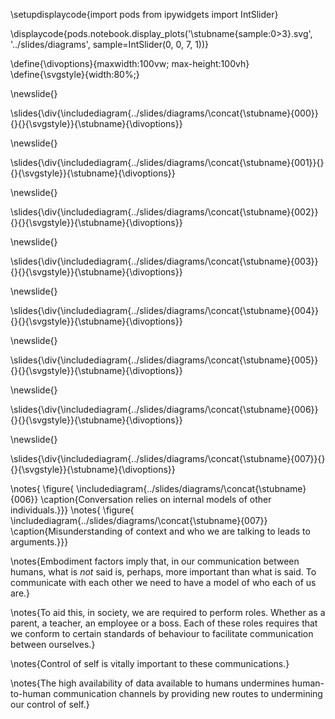 

\setupdisplaycode{import pods
from ipywidgets import IntSlider}


\displaycode{pods.notebook.display_plots('\stubname{sample:0>3}.svg', 
                            '../slides/diagrams',  sample=IntSlider(0, 0, 7, 1))}

\define{\divoptions}{maxwidth:100vw; max-height:100vh}
\define{\svgstyle}{width:80%;}

\newslide{}

\slides{\div{\includediagram{../slides/diagrams/\concat{\stubname}{000}}{}{}{\svgstyle}}{\stubname}{\divoptions}}

\newslide{}

\slides{\div{\includediagram{../slides/diagrams/\concat{\stubname}{001}}{}{}{\svgstyle}}{\stubname}{\divoptions}}

\newslide{}

\slides{\div{\includediagram{../slides/diagrams/\concat{\stubname}{002}}{}{}{\svgstyle}}{\stubname}{\divoptions}}

\newslide{}

\slides{\div{\includediagram{../slides/diagrams/\concat{\stubname}{003}}{}{}{\svgstyle}}{\stubname}{\divoptions}}

\newslide{}

\slides{\div{\includediagram{../slides/diagrams/\concat{\stubname}{004}}{}{}{\svgstyle}}{\stubname}{\divoptions}}

\newslide{}

\slides{\div{\includediagram{../slides/diagrams/\concat{\stubname}{005}}{}{}{\svgstyle}}{\stubname}{\divoptions}}

\newslide{}

\slides{\div{\includediagram{../slides/diagrams/\concat{\stubname}{006}}{}{}{\svgstyle}}{\stubname}{\divoptions}}

\newslide{}

\slides{\div{\includediagram{../slides/diagrams/\concat{\stubname}{007}}{}{}{\svgstyle}}{\stubname}{\divoptions}}

\notes{
\figure{
\includediagram{../slides/diagrams/\concat{\stubname}{006}}
\caption{Conversation relies on internal models of other individuals.}}}
\notes{
\figure{
\includediagram{../slides/diagrams/\concat{\stubname}{007}}
\caption{Misunderstanding of context and who we are talking to leads to arguments.}}}

\notes{Embodiment factors imply that, in our communication between humans, what is *not* said is, perhaps, more important than what is said. To communicate with each other we need to have a model of who each of us are.} 

\notes{To aid this, in society, we are required to perform roles. Whether as a parent, a teacher, an employee or a boss. Each of these roles requires that we conform to certain standards of behaviour to facilitate communication between ourselves.}

\notes{Control of self is vitally important to these communications.}

\notes{The high availability of data available to humans undermines human-to-human communication channels by providing new routes to undermining our control of self.}
